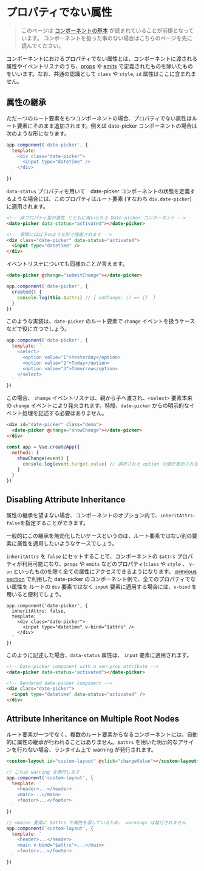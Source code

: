 # プロパティでない属性

> このページは [コンポーネントの基本](component-basics.md) が読まれていることが前提となっています。 コンポーネントを扱った事のない場合はこちらのページを先に読んでください。

コンポーネントにおけるプロパティでない属性とは、コンポーネントに渡される属性やイベントリスナのうち、[props](component-props) や [emits](component-custom-events.html#defining-custom-events) で定義されたものを除いたものをいいます。なお、共通の認識として `class` や `style`, `id` 属性はここに含まれません。

## 属性の継承

ただ一つのルート要素をもつコンポーネントの場合、プロパティでない属性はルート要素にそのまま追加されます。例えば date-picker コンポーネントの場合は次のような形になります。


```js
app.component('date-picker', {
  template: `
    <div class="date-picker">
      <input type="datetime" />
    </div>
  `
})
```

`data-status` プロパティを用いて　date-picker コンポーネントの状態を定義するような場合には、このプロパティはルート要素 (すなわち `div.date-picker`) に適用されます。

```html
<!-- 非プロパティ型の属性 とともに用いられる Date-picker コンポーネント -->
<date-picker data-status="activated"></date-picker>

<!-- 実際には以下のような形で描画されます -->
<div class="date-picker" data-status="activated">
  <input type="datetime" />
</div>
```

イベントリスナについても同様のことが言えます。

```html
<date-picker @change="submitChange"></date-picker>
```

```js
app.component('date-picker', {
  created() {
    console.log(this.$attrs) // { onChange: () => {}  }
  }
})
```

このような実装は、`date-picker` のルート要素で `change` イベントを扱うケースなどで役に立つでしょう。

```js
app.component('date-picker', {
  template: `
    <select>
      <option value="1">Yesterday</option>
      <option value="2">Today</option>
      <option value="3">Tomorrow</option>
    </select>
  `
})
```

この場合、 `change` イベントリスナは、親から子へ渡され、`<select>` 要素本来の `change` イベントにより発火されます。特段、`date-picker` からの明示的なイベント処理を記述する必要はありません。

```html
<div id="date-picker" class="demo">
  <date-picker @change="showChange"></date-picker>
</div>
```

```js
const app = Vue.createApp({
  methods: {
    showChange(event) {
      console.log(event.target.value) // 選択された option の値が表示される
    }
  }
})
```

## Disabling Attribute Inheritance

属性の継承を望まない場合、コンポーネントのオプション内で、`inheritAttrs: false`を指定することができます。

一般的にこの継承を無効化したいケースというのは、ルート要素ではない別の要素に属性を適用したいようなケースでしょう。

`inheritAttrs` を `false` にセットすることで、コンポーネントの `$attrs` プロパティが利用可能になり、`props` や `emits` などのプロパティ(`class` や `style` 、 `v-on` といったもの)を除く全ての属性にアクセスできるようになります。
[previous section]('#属性の継承) で利用した date-picker のコンポーネント例で、全てのプロパティでない属性を ルートの `div` 要素ではなく `input` 要素に適用する場合には、`v-bind` を用いると便利でしょう。

```js{5}
app.component('date-picker', {
  inheritAttrs: false,
  template: `
    <div class="date-picker">
      <input type="datetime" v-bind="$attrs" />
    </div>
  `
})
```

このように記述した場合、`data-status` 属性は、 `input` 要素に適用されます。

```html
<!-- Date-picker component with a non-prop attribute -->
<date-picker data-status="activated"></date-picker>

<!-- Rendered date-picker component -->
<div class="date-picker">
  <input type="datetime" data-status="activated" />
</div>
```

## Attribute Inheritance on Multiple Root Nodes

ルート要素が一つでなく、複数のルート要素からなるコンポーネントには、自動的に属性の継承が行われることはありません。`$attrs` を用いた明示的なアサインを行わない場合、ランタイム上で warning が発行されます。

```html
<custom-layout id="custom-layout" @click="changeValue"></custom-layout>
```

```js
// これは warning を発行します
app.component('custom-layout', {
  template: `
    <header>...</header>
    <main>...</main>
    <footer>...</footer>
  `
})

// <main> 要素に $attrs で属性を渡しているため、 warnings は発行されません
app.component('custom-layout', {
  template: `
    <header>...</header>
    <main v-bind="$attrs">...</main>
    <footer>...</footer>
  `
})
```
